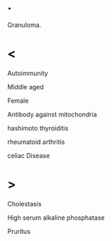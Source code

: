 # .

Granuloma.

# <

Autoimmunity

Middle aged

Female

Antibody against mitochondria

hashimoto thyroiditis

rheumatoid arthritis

celiac Disease

# >

Cholestasis

High serum alkaline phosphatase

Pruritus
